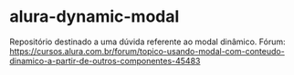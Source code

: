 # alura-dynamic-modal
Repositório destinado a uma dúvida referente ao modal dinâmico. Fórum: https://cursos.alura.com.br/forum/topico-usando-modal-com-conteudo-dinamico-a-partir-de-outros-componentes-45483
